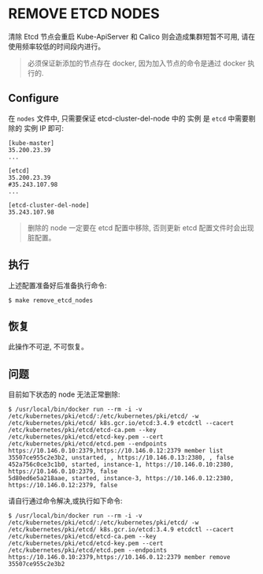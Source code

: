 # REMOVE ETCD NODES

清除 Etcd 节点会重启 Kube-ApiServer 和 Calico 则会造成集群短暂不可用, 请在使用频率较低的时间段内进行。

> 必须保证新添加的节点存在 docker, 因为加入节点的命令是通过 docker 执行的.

## Configure

在 `nodes` 文件中, 只需要保证 etcd-cluster-del-node 中的 实例 是 `etcd` 中需要剔除的 实例 IP 即可:

```
[kube-master]
35.200.23.39
...

[etcd]
35.200.23.39
#35.243.107.98
...

[etcd-cluster-del-node]
35.243.107.98
```

> 删除的 node 一定要在 etcd 配置中移除, 否则更新 etcd 配置文件时会出现脏配置。

## 执行

上述配置准备好后准备执行命令:

```
$ make remove_etcd_nodes
```

## 恢复

此操作不可逆, 不可恢复。


## 问题

目前如下状态的 node 无法正常删除:

```
$ /usr/local/bin/docker run --rm -i -v /etc/kubernetes/pki/etcd/:/etc/kubernetes/pki/etcd/ -w /etc/kubernetes/pki/etcd/ k8s.gcr.io/etcd:3.4.9 etcdctl --cacert /etc/kubernetes/pki/etcd/etcd-ca.pem --key /etc/kubernetes/pki/etcd/etcd-key.pem --cert /etc/kubernetes/pki/etcd/etcd.pem --endpoints https://10.146.0.10:2379,https://10.146.0.12:2379 member list
35507ce955c2e3b2, unstarted, , https://10.146.0.13:2380, , false
452a756c0ce3c1b0, started, instance-1, https://10.146.0.10:2380, https://10.146.0.10:2379, false
5d80ed6e5a218aae, started, instance-3, https://10.146.0.12:2380, https://10.146.0.12:2379, false
```

请自行通过命令解决,或执行如下命令:

```
$ /usr/local/bin/docker run --rm -i -v /etc/kubernetes/pki/etcd/:/etc/kubernetes/pki/etcd/ -w /etc/kubernetes/pki/etcd/ k8s.gcr.io/etcd:3.4.9 etcdctl --cacert /etc/kubernetes/pki/etcd/etcd-ca.pem --key /etc/kubernetes/pki/etcd/etcd-key.pem --cert /etc/kubernetes/pki/etcd/etcd.pem --endpoints https://10.146.0.10:2379,https://10.146.0.12:2379 member remove 35507ce955c2e3b2
```